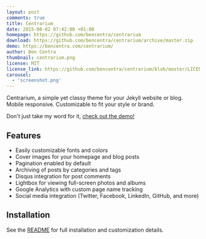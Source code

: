 ```yaml
---
layout: post
comments: true
title: Centrarium
date: 2015-08-02 07:42:00 +01:00
homepage: https://github.com/bencentra/centrarium
download: https://github.com/bencentra/centrarium/archive/master.zip
demo: https://bencentra.com/centrarium/
author: Ben Centra
thumbnail: centrarium.png
license: MIT
license_link: https://github.com/bencentra/centrarium/blob/master/LICENSE.md
carousel:
  - 'screenshot.png'
---
```


Centrarium, a simple yet classy theme for your Jekyll website or blog. Mobile responsive. Customizable to fit your style or brand.

Don't just take my word for it, [check out the demo!](https://bencentra.com/centrarium/)

## Features

* Easily customizable fonts and colors
* Cover images for your homepage and blog posts
* Pagination enabled by default
* Archiving of posts by categories and tags
* Disqus integration for post comments
* Lightbox for viewing full-screen photos and albums
* Google Analytics with custom page name tracking
* Social media integration (Twitter, Facebook, LinkedIn, GitHub, and more)

## Installation

See the [README](https://github.com/bencentra/centrarium/blob/master/README.md) for full installation and customization details.
